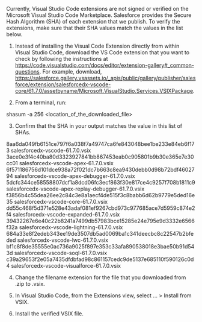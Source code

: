Currently, Visual Studio Code extensions are not signed or verified on the
Microsoft Visual Studio Code Marketplace. Salesforce provides the Secure Hash
Algorithm (SHA) of each extension that we publish. To verify the extensions,
make sure that their SHA values match the values in the list below.

1. Instead of installing the Visual Code Extension directly from within Visual
   Studio Code, download the VS Code extension that you want to check by
   following the instructions at
   https://code.visualstudio.com/docs/editor/extension-gallery#_common-questions.
   For example, download,
   https://salesforce.gallery.vsassets.io/_apis/public/gallery/publisher/salesforce/extension/salesforcedx-vscode-core/61.7.0/assetbyname/Microsoft.VisualStudio.Services.VSIXPackage.

2. From a terminal, run:

shasum -a 256 <location_of_the_downloaded_file>

3. Confirm that the SHA in your output matches the value in this list of SHAs.

8aa6da049fb6151ce797f6a038f7a49747ca6fe843048bee1be233e84eb6f173  salesforcedx-vscode-61.7.0.vsix
3ace0e3f4c40ba80d3323927841bb867453eab0c905801b9b30e365e7e30cc01  salesforcedx-vscode-apex-61.7.0.vsix
6f571186756d101dce938a72f021dc7b663c8ea9430debb0d98b72bdf4602794  salesforcedx-vscode-apex-debugger-61.7.0.vsix
5dcfc344ce58558807dcf1a8dcd06fc3ecf863f30e817ce4c9257f708b1811c9  salesforcedx-vscode-apex-replay-debugger-61.7.0.vsix
f3856b4c55dea26ee2c84c3e8a1aecf4de515f3c8babb6d62b9779e5ded16e35  salesforcedx-vscode-core-61.7.0.vsix
dd55c468f5d371e528e43adaf081ef9267cbd973c977685ace7d5959c874e2f4  salesforcedx-vscode-expanded-61.7.0.vsix
39432267e6e40c22b8241a7499db57983bce15285e24e795e9d3332e6566f32a  salesforcedx-vscode-lightning-61.7.0.vsix
684a33e8f2edeb343ee19de3507db5ad0069ba1c341deecbc8c22547b2bfeded  salesforcedx-vscode-lwc-61.7.0.vsix
bf1c8f8de35555e0ac736a9025f897e353c33afa890538018e3bae50b91d543d  salesforcedx-vscode-soql-61.7.0.vsix
c39a29653f2e05a7435dfdbfad98c861157cedc9de5137e685110f590126c0d4  salesforcedx-vscode-visualforce-61.7.0.vsix


4. Change the filename extension for the file that you downloaded from .zip to
.vsix.

5. In Visual Studio Code, from the Extensions view, select ... > Install from
VSIX.

6. Install the verified VSIX file.


